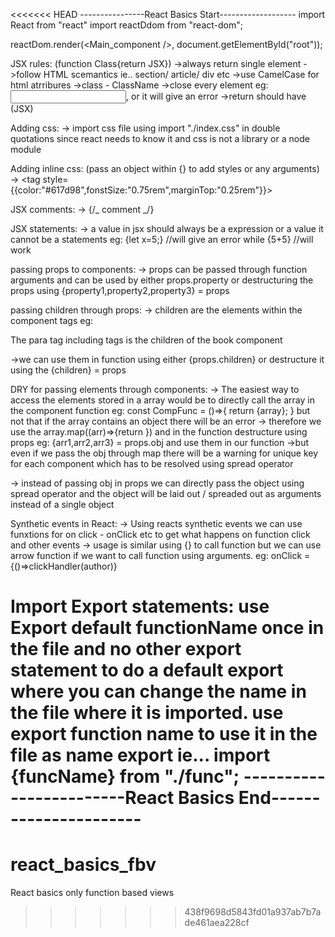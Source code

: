 <<<<<<< HEAD
----------------React Basics Start-------------------
import React from "react"
import reactDdom from "react-dom";

reactDom.render(<Main_component />, document.getElementById("root"));

JSX rules: (function Class{return JSX})
->always return single element
->follow HTML scemantics ie.. section/ article/ div etc
->use CamelCase for html atrribures
->class - ClassName
->close every element eg: <input/>,<img/> or it will give an error
->return should have (JSX)

Adding css:
-> import css file using import "./index.css" in double quotations since react needs to know it and css is not a library or a node module

Adding inline css: (pass an object within {} to add styles or any arguments)
-> <tag style={{color:"#617d98",fonstSize:"0.75rem",marginTop:"0.25rem"}}></tag>

JSX comments:
-> {/_ comment _/}

JSX statements:
-> a value in jsx should always be a expression or a value it cannot be a statements
eg: {let x=5;} //will give an error
while {5+5} //will work

passing props to components:
-> props can be passed through function arguments and can be used by either props.property or destructuring the props using {property1,property2,property3} = props

passing children through props:
-> children are the elements within the component tags eg: <Book><p>The para tag including tags is the children of the book component</p></Book>
->we can use them in function using either {props.children} or destructure it using the {children} = props

DRY for passing elements through components:
-> The easiest way to access the elements stored in a array would be to directly call the array in the component function
eg: const CompFunc = ()=>{ return {array}; } but not that if the array contains an object there will be an error
-> therefore we use the array.map((arr)=>{return <component obj={arr}/>}) and in the function destructure using props eg: {arr1,arr2,arr3} = props.obj and use them in our function
->but even if we pass the obj through map there will be a warning for unique key for each component which has to be resolved using spread operator

-> instead of passing obj in props we can directly pass the object using spread operator and the object will be laid out / spreaded out as arguments instead of a single object

Synthetic events in React:
-> Using reacts synthetic events we can use funxtions for on click - onClick etc to get what happens on function click and other events
-> usage is similar using {} to call function but we can use arrow function if we want to call function using arguments. eg: onClick = {()=>clickHandler(author)}

Import Export statements:
use Export default functionName once in the file and no other export statement to do a default export where you can change the name in the file where it is imported.
use export function name to use it in the file as name export ie... import {funcName} from "./func";
------------------------React Basics End----------------------
=======
# react_basics_fbv
React basics only function based views
>>>>>>> 438f9698d5843fd01a937ab7b7ade461aea228cf
